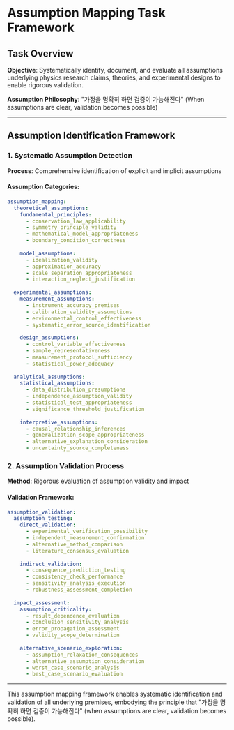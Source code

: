 # Assumption Mapping Task Framework

## Task Overview
**Objective**: Systematically identify, document, and evaluate all assumptions underlying physics research claims, theories, and experimental designs to enable rigorous validation.

**Assumption Philosophy**: "가정을 명확히 하면 검증이 가능해진다" (When assumptions are clear, validation becomes possible)

---

## Assumption Identification Framework

### 1. Systematic Assumption Detection
**Process**: Comprehensive identification of explicit and implicit assumptions

#### Assumption Categories:
```yaml
assumption_mapping:
  theoretical_assumptions:
    fundamental_principles:
      - conservation_law_applicability
      - symmetry_principle_validity
      - mathematical_model_appropriateness
      - boundary_condition_correctness
    
    model_assumptions:
      - idealization_validity
      - approximation_accuracy
      - scale_separation_appropriateness
      - interaction_neglect_justification
  
  experimental_assumptions:
    measurement_assumptions:
      - instrument_accuracy_premises
      - calibration_validity_assumptions
      - environmental_control_effectiveness
      - systematic_error_source_identification
    
    design_assumptions:
      - control_variable_effectiveness
      - sample_representativeness
      - measurement_protocol_sufficiency
      - statistical_power_adequacy
  
  analytical_assumptions:
    statistical_assumptions:
      - data_distribution_presumptions
      - independence_assumption_validity
      - statistical_test_appropriateness
      - significance_threshold_justification
    
    interpretive_assumptions:
      - causal_relationship_inferences
      - generalization_scope_appropriateness
      - alternative_explanation_consideration
      - uncertainty_source_completeness
```

### 2. Assumption Validation Process
**Method**: Rigorous evaluation of assumption validity and impact

#### Validation Framework:
```yaml
assumption_validation:
  assumption_testing:
    direct_validation:
      - experimental_verification_possibility
      - independent_measurement_confirmation
      - alternative_method_comparison
      - literature_consensus_evaluation
    
    indirect_validation:
      - consequence_prediction_testing
      - consistency_check_performance
      - sensitivity_analysis_execution
      - robustness_assessment_completion
  
  impact_assessment:
    assumption_criticality:
      - result_dependence_evaluation
      - conclusion_sensitivity_analysis
      - error_propagation_assessment
      - validity_scope_determination
    
    alternative_scenario_exploration:
      - assumption_relaxation_consequences
      - alternative_assumption_consideration
      - worst_case_scenario_analysis
      - best_case_scenario_evaluation
```

---

This assumption mapping framework enables systematic identification and validation of all underlying premises, embodying the principle that "가정을 명확히 하면 검증이 가능해진다" (when assumptions are clear, validation becomes possible).